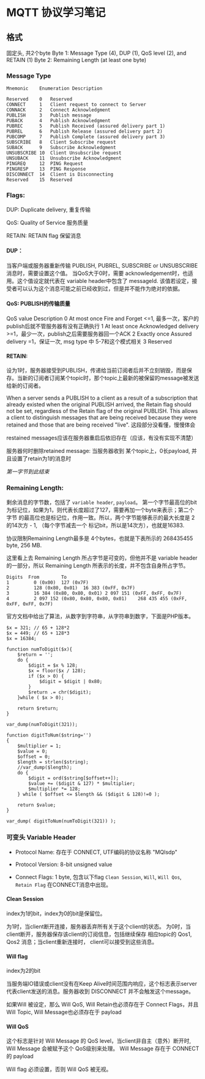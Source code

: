# MQTT 协议学习笔记

## 格式

固定头, 共2个byte
Byte 1: Message Type (4), DUP (1), QoS level (2), and RETAIN  (1)
Byte 2: Remaining Length (at least one byte)

### Message Type

```
Mnemonic	Enumeration	Description

Reserved	0	Reserved
CONNECT 	1	Client request to connect to Server
CONNACK		2	Connect Acknowledgment
PUBLISH		3	Publish message
PUBACK		4	Publish Acknowledgment
PUBREC		5	Publish Received (assured delivery part 1)
PUBREL		6	Publish Release (assured delivery part 2)
PUBCOMP		7	Publish Complete (assured delivery part 3)
SUBSCRIBE	8	Client Subscribe request
SUBACK		9	Subscribe Acknowledgment
UNSUBSCRIBE	10	Client Unsubscribe request
UNSUBACK	11	Unsubscribe Acknowledgment
PINGREQ		12	PING Request
PINGRESP	13	PING Response
DISCONNECT	14	Client is Disconnecting
Reserved	15	Reserved
```

### Flags:

DUP:	Duplicate delivery, 重复传输

QoS:	Quality of Service 服务质量

RETAIN:	RETAIN flag 保留消息

#### DUP： 

当客户端或服务器重新传输 PUBLISH, PUBREL, SUBSCRIBE or UNSUBSCRIBE 消息时，需要设置这个值。
当QoS大于0时，需要 acknowledgement时，也适用。这个值设定就代表在 variable header中包含了 messageId.
该值若设定，接受者可以认为这个消息可能之前已经收到过，但是并不能作为绝对的依据。

#### QoS: PUBLISH的传输质量

QoS value	Description
0			At most once	Fire and Forget	<=1, 最多一次，客户的publish后就不管服务器有没有正确执行
1			At least once	Acknowledged delivery	>=1，最少一次，publish之后需要服务器回一个ACK
2			Exactly once	Assured delivery	=1，保证一次, msg type 中 5-7和这个模式相关
3			Reserved

#### RETAIN:
设为1时，服务器接受到PUBLISH，传递给当前订阅者后并不立刻销毁，而是保存。当新的订阅者订阅某个topic时，那个topic上最新的被保留的message被发送给新的订阅者。

When a server sends a PUBLISH to a client as a result of a subscription that already existed when the original PUBLISH arrived, the Retain flag should not be set, regardless of the Retain flag of the original PUBLISH. This allows a client to distinguish messages that are being received because they were retained and those that are being received "live".
这段部分没看懂，慢慢体会

restained messages应该在服务器重启后依旧存在（应该，有没有实现不清楚）

服务器何时删除retained message: 当服务器收到 某个topic上，0长payload, 并且设置了retain为1的消息时

*第一字节到此结束*

### Remaining Length:

剩余消息的字节数，包括了 `variable header`, `payload`。
第一个字节最高位的bit为标记位，如果为1，则代表长度超过了127，需要再加一个byte来表示；第二个字节
的最高位也是标记位，作用一致。所以，两个字节能够表示的最大长度是 2的14次方 - 1, （每个字节减去一个
标记bit，所以是14次方），也就是16383.

协议限制Remaining Length最多是 4个bytes，也就是下表所示的 268435455 byte, 256 MB.

这里看上去 Remaining Length 所占字节是可变的，但他并不是 variable header的一部分，所以
Remaining Length 所表示的长度，并不包含自身所占字节。

```
Digits	From	    To
1	      0 (0x00)	127 (0x7F)
2	      128 (0x80, 0x01)	16 383 (0xFF, 0x7F)
3	      16 384 (0x80, 0x80, 0x01)	2 097 151 (0xFF, 0xFF, 0x7F)
4	      2 097 152 (0x80, 0x80, 0x80, 0x01)	268 435 455 (0xFF, 0xFF, 0xFF, 0x7F)
```

官方文档中给出了算法，从数字到字符串，从字符串到数字，下面是PHP版本。

```
$x = 321; // 65 + 128*2
$x = 449; // 65 + 128*3
$x = 16384;

function numToDigit($x){
    $return = '';
    do {
        $digit = $x % 128;
        $x = floor($x / 128);
        if ($x > 0) {
            $digit = $digit | 0x80;
        }
        $return .= chr($digit);
    }while ( $x > 0);

    return $return;
}

var_dump(numToDigit(321));

function digitToNum($string='')
{
    $multiplier = 1;
    $value = 0;
    $offset = 0;
    $length = strlen($string);
    //var_dump($length);
    do {
        $digit = ord($string[$offset++]);
        $value += ($digit & 127) * $multiplier;
        $multiplier *= 128;
    } while ( $offset <= $length && ($digit & 128)!=0 );

    return $value;
}

var_dump( digitToNum(numToDigit(321)) );

```

### 可变头 Variable Header

- Protocol Name: 
存在于 CONNECT, UTF编码的协议名称 "MQIsdp"

- Protocol Version:
8-bit unsigned value

- Connect Flags: 
1 byte, 包含以下flag `Clean Session`, `Will`, `Will Qos`, `Retain Flag` 在CONNECT消息中出现。

#### Clean Session
index为1的bit，index为0的bit是保留位。

为1时，当client断开连接，服务器丢弃所有关于这个client的状态。
为0时，当client断开，服务器保存该client的订阅信息，包括继续保存 相应topic的 Qos1, Qos2 消息；当client重新连接时，
client可以接受到这些消息。

#### Will flag
index为2的bit

当服务端IO错误或client没有在Keep Alive时间范围内响应，这个标志表示server代表client发送的消息。服务器收到 DISCONNECT 并不会触发这个message。

如果Will 被设定，那么 Will QoS, Will Retain也必须存在于 Connect Flags，并且 Will Topic, Will Message也必须存在于 payload

#### Will QoS
这个标志是针对 Will Message 的 QoS level，当client非自主（意外）断开时, Will Message 会被赋予这个 QoS级别来处理。 Will Message 存在于 CONNECT 的 payload

Will flag 必须设置，否则 Will QoS 被无视。

#### 








